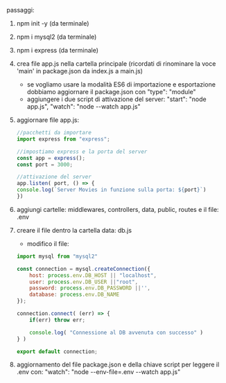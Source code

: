 passaggi:
1. npm init -y (da terminale)
2. npm i mysql2 (da terminale)
3. npm i express (da terminale)

4. crea file app.js nella cartella principale (ricordati di rinominare la voce 'main' in 
   package.json da index.js a main.js)
   - se vogliamo usare la modalità ES6 di importazione e esportazione dobbiamo aggiornare il package.json
     con "type": "module"
   - aggiungere i due script di attivazione del server: 
        "start": "node app.js",
        "watch": "node --watch app.js"

5. aggiornare file app.js:
    ```javascript
    //pacchetti da importare
    import express from "express";

    //impostiamo express e la porta del server
    const app = express();
    const port = 3000;

    //attivazione del server
    app.listen( port, () => {
    console.log(`Server Movies in funzione sulla porta: ${port}`)
    })
    ```
6. aggiungi cartelle:
    middlewares, controllers, data, public, routes
    e il file: .env

7. creare il file dentro la cartella data: db.js
    - modifico il file:
    ```javascript
    import mysql from "mysql2"

    const connection = mysql.createConnection({
        host: process.env.DB_HOST || "localhost",
        user: process.env.DB_USER ||"root",
        password: process.env.DB_PASSWORD ||'',
        database: process.env.DB_NAME 
    });

    connection.connect( (err) => {
        if(err) throw err;

        console.log( "Connessione al DB avvenuta con successo" )
    } )

    export default connection;
    ```
8. aggiornamento del file package.json e della chiave script per leggere il .env con:
    "watch": "node --env-file=.env --watch app.js"